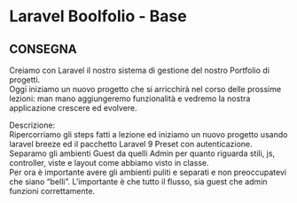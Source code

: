 # **Laravel Boolfolio - Base**

## CONSEGNA 

Creiamo con Laravel il nostro sistema di gestione del nostro Portfolio di progetti. <br>
Oggi iniziamo un nuovo progetto che si arricchirà nel corso delle prossime lezioni: man mano aggiungeremo funzionalità e vedremo la nostra applicazione crescere ed evolvere.

Descrizione: <br>
Ripercorriamo gli steps fatti a lezione ed iniziamo un nuovo progetto usando laravel breeze ed il pacchetto Laravel 9 Preset con autenticazione.
Separamo gli ambienti Guest da quelli Admin per quanto riguarda stili, js, controller, viste e layout come abbiamo visto in classe. <br>
Per ora è importante avere gli ambienti puliti e separati e non preoccupatevi che siano “belli”. L’importante è che tutto il flusso, sia guest che admin funzioni correttamente.
